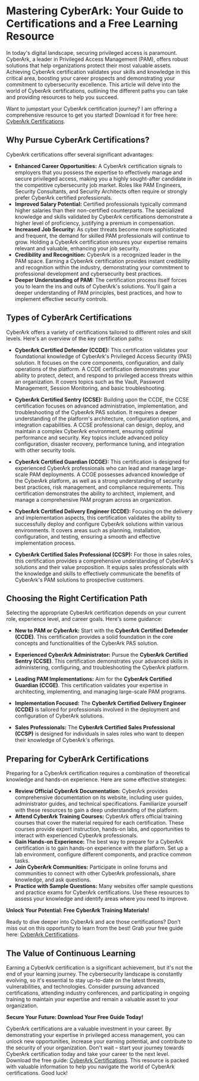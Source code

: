 # Mastering CyberArk: Your Guide to Certifications and a Free Learning Resource

In today's digital landscape, securing privileged access is paramount. CyberArk, a leader in Privileged Access Management (PAM), offers robust solutions that help organizations protect their most valuable assets. Achieving CyberArk certification validates your skills and knowledge in this critical area, boosting your career prospects and demonstrating your commitment to cybersecurity excellence. This article will delve into the world of CyberArk certifications, outlining the different paths you can take and providing resources to help you succeed.

Want to jumpstart your CyberArk certification journey? I am offering a comprehensive resource to get you started! Download it for free here: [CyberArk Certifications](https://udemywork.com/cyberark-certifications).

## Why Pursue CyberArk Certifications?

CyberArk certifications offer several significant advantages:

*   **Enhanced Career Opportunities:** A CyberArk certification signals to employers that you possess the expertise to effectively manage and secure privileged access, making you a highly sought-after candidate in the competitive cybersecurity job market. Roles like PAM Engineers, Security Consultants, and Security Architects often require or strongly prefer CyberArk certified professionals.
*   **Improved Salary Potential:** Certified professionals typically command higher salaries than their non-certified counterparts. The specialized knowledge and skills validated by CyberArk certifications demonstrate a higher level of proficiency, justifying a premium in compensation.
*   **Increased Job Security:** As cyber threats become more sophisticated and frequent, the demand for skilled PAM professionals will continue to grow. Holding a CyberArk certification ensures your expertise remains relevant and valuable, enhancing your job security.
*   **Credibility and Recognition:** CyberArk is a recognized leader in the PAM space. Earning a CyberArk certification provides instant credibility and recognition within the industry, demonstrating your commitment to professional development and cybersecurity best practices.
*   **Deeper Understanding of PAM:** The certification process itself forces you to learn the ins and outs of CyberArk's solutions. You'll gain a deeper understanding of PAM principles, best practices, and how to implement effective security controls.

## Types of CyberArk Certifications

CyberArk offers a variety of certifications tailored to different roles and skill levels. Here's an overview of the key certification paths:

*   **CyberArk Certified Defender (CCDE):** This certification validates your foundational knowledge of CyberArk's Privileged Access Security (PAS) solution. It focuses on the core components, configuration, and daily operations of the platform. A CCDE certification demonstrates your ability to protect, detect, and respond to privileged access threats within an organization. It covers topics such as the Vault, Password Management, Session Monitoring, and basic troubleshooting.

*   **CyberArk Certified Sentry (CCSE):** Building upon the CCDE, the CCSE certification focuses on advanced administration, implementation, and troubleshooting of the CyberArk PAS solution. It requires a deeper understanding of the platform's architecture, configuration options, and integration capabilities. A CCSE professional can design, deploy, and maintain a complex CyberArk environment, ensuring optimal performance and security. Key topics include advanced policy configuration, disaster recovery, performance tuning, and integration with other security tools.

*   **CyberArk Certified Guardian (CCGE):** This certification is designed for experienced CyberArk professionals who can lead and manage large-scale PAM deployments. A CCGE possesses advanced knowledge of the CyberArk platform, as well as a strong understanding of security best practices, risk management, and compliance requirements. This certification demonstrates the ability to architect, implement, and manage a comprehensive PAM program across an organization.

*   **CyberArk Certified Delivery Engineer (CCDE):** Focusing on the delivery and implementation aspects, this certification validates the ability to successfully deploy and configure CyberArk solutions within various environments. It covers areas such as planning, installation, configuration, and testing, ensuring a smooth and effective implementation process.

*   **CyberArk Certified Sales Professional (CCSP):** For those in sales roles, this certification provides a comprehensive understanding of CyberArk's solutions and their value proposition. It equips sales professionals with the knowledge and skills to effectively communicate the benefits of CyberArk's PAM solutions to prospective customers.

## Choosing the Right Certification Path

Selecting the appropriate CyberArk certification depends on your current role, experience level, and career goals. Here's some guidance:

*   **New to PAM or CyberArk:** Start with the **CyberArk Certified Defender (CCDE)**. This certification provides a solid foundation in the core concepts and functionalities of the CyberArk PAS solution.

*   **Experienced CyberArk Administrator:** Pursue the **CyberArk Certified Sentry (CCSE)**. This certification demonstrates your advanced skills in administering, configuring, and troubleshooting the CyberArk platform.

*   **Leading PAM Implementations:** Aim for the **CyberArk Certified Guardian (CCGE)**. This certification validates your expertise in architecting, implementing, and managing large-scale PAM programs.

*   **Implementation Focused:** The **CyberArk Certified Delivery Engineer (CCDE)** is tailored for professionals involved in the deployment and configuration of CyberArk solutions.

*   **Sales Professionals:** The **CyberArk Certified Sales Professional (CCSP)** is designed for individuals in sales roles who want to deepen their knowledge of CyberArk's offerings.

## Preparing for CyberArk Certifications

Preparing for a CyberArk certification requires a combination of theoretical knowledge and hands-on experience. Here are some effective strategies:

*   **Review Official CyberArk Documentation:** CyberArk provides comprehensive documentation on its website, including user guides, administrator guides, and technical specifications. Familiarize yourself with these resources to gain a deep understanding of the platform.
*   **Attend CyberArk Training Courses:** CyberArk offers official training courses that cover the material required for each certification. These courses provide expert instruction, hands-on labs, and opportunities to interact with experienced CyberArk professionals.
*   **Gain Hands-on Experience:** The best way to prepare for a CyberArk certification is to gain hands-on experience with the platform. Set up a lab environment, configure different components, and practice common tasks.
*   **Join CyberArk Communities:** Participate in online forums and communities to connect with other CyberArk professionals, share knowledge, and ask questions.
*   **Practice with Sample Questions:** Many websites offer sample questions and practice exams for CyberArk certifications. Use these resources to assess your knowledge and identify areas where you need to improve.

**Unlock Your Potential: Free CyberArk Training Materials!**

Ready to dive deeper into CyberArk and ace those certifications? Don't miss out on this opportunity to learn from the best! Grab your free guide here: [CyberArk Certifications](https://udemywork.com/cyberark-certifications).

## The Value of Continuous Learning

Earning a CyberArk certification is a significant achievement, but it's not the end of your learning journey. The cybersecurity landscape is constantly evolving, so it's essential to stay up-to-date on the latest threats, vulnerabilities, and technologies. Consider pursuing advanced certifications, attending industry conferences, and participating in ongoing training to maintain your expertise and remain a valuable asset to your organization.

**Secure Your Future: Download Your Free Guide Today!**

CyberArk certifications are a valuable investment in your career. By demonstrating your expertise in privileged access management, you can unlock new opportunities, increase your earning potential, and contribute to the security of your organization. Don't wait – start your journey towards CyberArk certification today and take your career to the next level. Download the free guide: [CyberArk Certifications](https://udemywork.com/cyberark-certifications). This resource is packed with valuable information to help you navigate the world of CyberArk certifications. Good luck!
